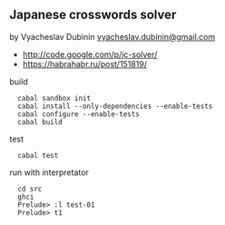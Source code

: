 ## Japanese crosswords solver
by Vyacheslav Dubinin <vyacheslav.dubinin@gmail.com>
  * http://code.google.com/p/jc-solver/
  * https://habrahabr.ru/post/151819/

build
```
  cabal sandbox init
  cabal install --only-dependencies --enable-tests
  cabal configure --enable-tests
  cabal build
```
test
```
  cabal test
```
run with interpretator
```
  cd src
  ghci
  Prelude> :l test-01
  Prelude> t1
```
